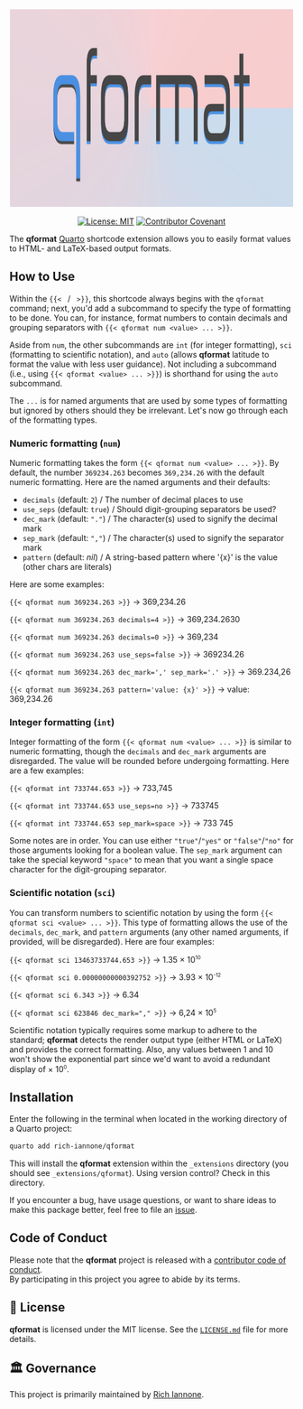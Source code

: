<div align="center">

<img src="docs/images/qformat.svg" height="350px"/>

<a href="https://opensource.org/licenses/MIT"><img src="https://img.shields.io/badge/License-MIT-yellow.svg" alt="License: MIT" /></a>
<a href="https://www.contributor-covenant.org/version/2/0/code_of_conduct/"><img src="https://img.shields.io/badge/Contributor%20Covenant-v2.0%20adopted-ff69b4.svg" alt="Contributor Covenant" /></a>

</div>

The **qformat** [Quarto](https://quarto.org) shortcode extension allows you to easily format values to HTML- and LaTeX-based output formats.

## How to Use

Within the `{{< ` / ` >}}`, this shortcode always begins with the `qformat` command; next, you'd add a subcommand to specify the type of formatting to be done. You can, for instance, format numbers to contain decimals and grouping separators with `{{< qformat num <value> ... >}}`.

Aside from `num`, the other subcommands are `int` (for integer formatting), `sci` (formatting to scientific notation), and `auto` (allows **qformat** latitude to format the value with less user guidance). Not including a subcommand (i.e., using `{{< qformat <value> ... >}}`) is shorthand for using the `auto` subcommand.

The `...` is for named arguments that are used by some types of formatting but ignored by others should they be irrelevant. Let's now go through each of the formatting types.

### Numeric formatting (`num`)

Numeric formatting takes the form `{{< qformat num <value> ... >}}`. By default, the number `369234.263` becomes `369,234.26` with the default numeric formatting. Here are the named arguments and their defaults:

- `decimals` (default: `2`) / The number of decimal places to use
- `use_seps` (default: `true`) / Should digit-grouping separators be used?
- `dec_mark` (default: `"."`) / The character(s) used to signify the decimal mark
- `sep_mark` (default: `","`) / The character(s) used to signify the separator mark
- `pattern`  (default: *nil*) / A string-based pattern where '{x}' is the value (other chars are literals)

Here are some examples:

`{{< qformat num 369234.263 >}}` -> 369,234.26

`{{< qformat num 369234.263 decimals=4 >}}` -> 369,234.2630

`{{< qformat num 369234.263 decimals=0 >}}` -> 369,234

`{{< qformat num 369234.263 use_seps=false >}}` -> 369234.26

`{{< qformat num 369234.263 dec_mark=',' sep_mark='.' >}}` -> 369.234,26

`{{< qformat num 369234.263 pattern='value: {x}' >}}` -> value: 369,234.26

### Integer formatting (`int`)

Integer formatting of the form `{{< qformat num <value> ... >}}` is similar to numeric formatting, though the `decimals` and `dec_mark` arguments are disregarded. The value will be rounded before undergoing formatting. Here are a few examples:

`{{< qformat int 733744.653 >}}` -> 733,745

`{{< qformat int 733744.653 use_seps=no >}}` -> 733745

`{{< qformat int 733744.653 sep_mark=space >}}` -> 733 745

Some notes are in order. You can use either `"true"`/`"yes"` or `"false"`/`"no"` for those arguments looking for a boolean value. The `sep_mark` argument can take the special keyword `"space"` to mean that you want a single space character for the digit-grouping separator.

### Scientific notation (`sci`)

You can transform numbers to scientific notation by using the form `{{< qformat sci <value> ... >}}`. This type of formatting allows the use of the `decimals`, `dec_mark`, and `pattern` arguments (any other named arguments, if provided, will be disregarded). Here are four examples:

`{{< qformat sci 13463733744.653 >}}` -> 1.35 × 10<sup style="font-size: 65%;">10</sup>

`{{< qformat sci 0.00000000000392752 >}}` -> 3.93 × 10<sup style="font-size: 65%;">-12</sup>

`{{< qformat sci 6.343 >}}` -> 6.34

`{{< qformat sci 623846 dec_mark="," >}}` -> 6,24 × 10<sup style="font-size: 65%;">5</sup>

Scientific notation typically requires some markup to adhere to the standard; **qformat** detects the render output type (either HTML or LaTeX) and provides the correct formatting. Also, any values between 1 and 10 won't show the exponential part since we'd want to avoid a redundant display of × 10<sup style="font-size: 65%;">0</sup>.

## Installation

Enter the following in the terminal when located in the working directory of a Quarto project:

```sh
quarto add rich-iannone/qformat
```

This will install the **qformat** extension within the `_extensions` directory (you should see `_extensions/qformat`). Using version control? Check in this directory.

If you encounter a bug, have usage questions, or want to share ideas to make this package better, feel free to file an [issue](https://github.com/rich-iannone/qformat/issues).

## Code of Conduct

Please note that the **qformat** project is released with a [contributor code of conduct](https://www.contributor-covenant.org/version/2/0/code_of_conduct/).
<br>By participating in this project you agree to abide by its terms.

## 📄 License

**qformat** is licensed under the MIT license.
See the [`LICENSE.md`](LICENSE.md) file for more details.

## 🏛️ Governance

This project is primarily maintained by [Rich Iannone](https://twitter.com/riannone).